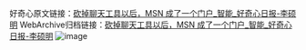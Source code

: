 好奇心原文链接：[砍掉聊天工具以后，MSN 成了一个门户_智能_好奇心日报-李硕明](https://www.qdaily.com/articles/2268.html)
WebArchive归档链接：[砍掉聊天工具以后，MSN 成了一个门户_智能_好奇心日报-李硕明](http://web.archive.org/web/20190623150947/https://www.qdaily.com/articles/2268.html)
![image](http://ww3.sinaimg.cn/large/007d5XDpgy1g3vbxfayp3j30u036h4qp)